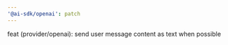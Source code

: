```yaml
---
'@ai-sdk/openai': patch
---
```


feat (provider/openai): send user message content as text when possible
